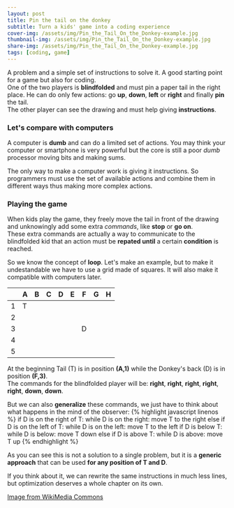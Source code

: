 ```yaml
---
layout: post
title: Pin the tail on the donkey
subtitle: Turn a kids' game into a coding experience
cover-img: /assets/img/Pin_the_Tail_On_the_Donkey-example.jpg
thumbnail-img: /assets/img/Pin_the_Tail_On_the_Donkey-example.jpg
share-img: /assets/img/Pin_the_Tail_On_the_Donkey-example.jpg
tags: [coding, game]
---
```


A problem and a simple set of instructions to solve it. A good starting point for a game but also for coding.  
One of the two players is **blindfolded** and must pin a paper tail in the right place. He can do only few actions: go **up**, **down**, **left** or **right** and finally **pin** the tail.  
The other player can see the drawing and must help giving **instructions**.

### Let's compare with computers

A computer is **dumb** and can do a limited set of actions. You may think your computer or smartphone is very powerful but the core is still a poor *dumb* processor moving bits and making sums.

The only way to make a computer work is giving it instructions. So programmers must use the set of available actions and combine them in different ways thus making more complex actions.

### Playing the game

When kids play the game, they freely move the tail in front of the drawing and unknowingly add some extra *commands*, like **stop** or **go on**.  
These extra commands are actually a way to communicate to the blindfolded kid that an action must be **repated until** a certain **condition** is reached.

So we know the concept of **loop**. Let's make an example, but to make it undestandable we have to use a grid made of squares. It will also make it compatible with computers later.

|   	| A 	| B 	| C 	| D 	| E 	| F 	| G 	| H 	|
|---	|---	|---	|---	|---	|---	|---	|---	|---	|
| 1 	| T 	|   	|   	|   	|   	|   	|   	|   	|
| 2 	|   	|   	|   	|   	|   	|   	|   	|   	|
| 3 	|   	|   	|   	|   	|   	|   D 	|   	|   	|
| 4 	|   	|   	|   	|   	|   	|   	|   	|   	|
| 5 	|   	|   	|   	|   	|   	|   	|   	|   	|

At the beginning Tail (T) is in position **(A,1)** while the Donkey's back (D) is in position **(F,3)**.  
The commands for the blindfolded player will be: **right**, **right**, **right**, **right**, **right**, **down**, **down**.

But we can also **generalize** these commands, we just have to think about what happens in the mind of the observer:
{% highlight javascript linenos %}
if D is on the right of T:
    while D is on the right:
        move T to the right
else if D is on the left of T:
    while D is on the left:
        move T to the left
if D is below T:
    while D is below:
        move T down
else if D is above T:
    while D is above:
        move T up
{% endhighlight %}

As you can see this is not a solution to a single problem, but it is a **generic approach** that can be used **for any position of T and D**.

If you think about it, we can rewrite the same instructions in much less lines, but optimization deserves a whole chapter on its own.


[Image from WikiMedia Commons](https://commons.wikimedia.org/wiki/File:Pin_the_Tail_On_the_Donkey-example.jpg)